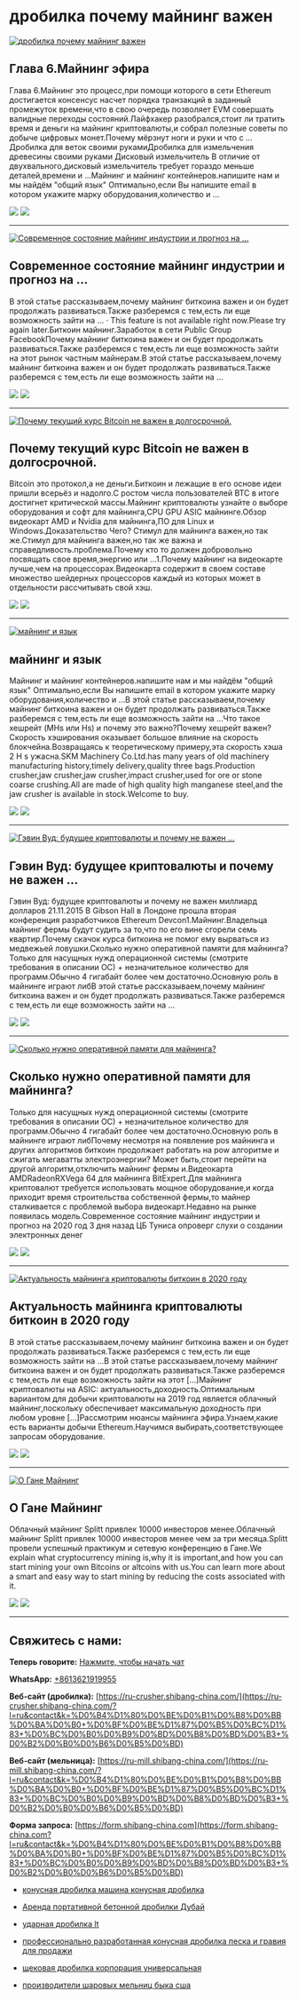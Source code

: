# дробилка почему майнинг важен

<a href="https://swt.shibang-china.com/?l=ru&img&k=%D0%B4%D1%80%D0%BE%D0%B1%D0%B8%D0%BB%D0%BA%D0%B0+%D0%BF%D0%BE%D1%87%D0%B5%D0%BC%D1%83+%D0%BC%D0%B0%D0%B9%D0%BD%D0%B8%D0%BD%D0%B3+%D0%B2%D0%B0%D0%B6%D0%B5%D0%BD" target="_blank">![дробилка почему майнинг важен](http://static.shibang-china.com/all-800x300/1110.jpg)</a>

## Глава 6.Майнинг эфира
Глава 6.Майнинг это процесс,при помощи которого в сети Ethereum достигается консенсус насчет порядка транзакций в заданный промежуток времени,что в свою очередь позволяет EVM совершать валидные переходы состояний.Лайфхакер разобрался,стоит ли тратить время и деньги на майнинг криптовалюты,и собрал полезные советы по добыче цифровых монет.Почему мёрзнут ноги и руки и что с …Дробилка для веток своими рукамиДробилка для измельчения древесины своими руками Дисковый измельчитель В отличие от двухвального,дисковый измельчитель требует гораздо меньше деталей,времени и …Майнинг и майнинг контейнеров.напишите нам и мы найдём &quot;общий язык&quot; Оптимально,если Вы напишите email в котором укажите марку оборудования,количество и …


<a href="https://whatsapp.shibangsoft.com/WhatsApp.php" target="_blank" title="WhatsApp">![](http://static.shibang-china.com/icon/whatsapp.png)</a> <a href="https://swt.shibang-china.com/?l=ru&icon&k=%D0%B4%D1%80%D0%BE%D0%B1%D0%B8%D0%BB%D0%BA%D0%B0+%D0%BF%D0%BE%D1%87%D0%B5%D0%BC%D1%83+%D0%BC%D0%B0%D0%B9%D0%BD%D0%B8%D0%BD%D0%B3+%D0%B2%D0%B0%D0%B6%D0%B5%D0%BD" target="_blank">![](http://static.shibang-china.com/icon/chat-ru.png)</a>

---

<a href="https://swt.shibang-china.com/?l=ru&img&k=%D0%B4%D1%80%D0%BE%D0%B1%D0%B8%D0%BB%D0%BA%D0%B0+%D0%BF%D0%BE%D1%87%D0%B5%D0%BC%D1%83+%D0%BC%D0%B0%D0%B9%D0%BD%D0%B8%D0%BD%D0%B3+%D0%B2%D0%B0%D0%B6%D0%B5%D0%BD" target="_blank">![Современное состояние майнинг индустрии и прогноз на …](http://static.shibang-china.com/all-800x300/387.jpg)</a>

## Современное состояние майнинг индустрии и прогноз на …
В этой статье рассказываем,почему майнинг биткоина важен и он будет продолжать развиваться.Также разберемся с тем,есть ли еще возможность зайти на …&nbsp;&#0183;&#32;This feature is not available right now.Please try again later.Биткоин майнинг.Заработок в сети Public Group FacebookПочему майнинг биткоина важен и он будет продолжать развиваться.Также разберемся с тем,есть ли еще возможность зайти на этот рынок частным майнерам.В этой статье рассказываем,почему майнинг биткоина важен и он будет продолжать развиваться.Также разберемся с тем,есть ли еще возможность зайти на …


<a href="https://whatsapp.shibangsoft.com/WhatsApp.php" target="_blank" title="WhatsApp">![](http://static.shibang-china.com/icon/whatsapp.png)</a> <a href="https://swt.shibang-china.com/?l=ru&icon&k=%D0%B4%D1%80%D0%BE%D0%B1%D0%B8%D0%BB%D0%BA%D0%B0+%D0%BF%D0%BE%D1%87%D0%B5%D0%BC%D1%83+%D0%BC%D0%B0%D0%B9%D0%BD%D0%B8%D0%BD%D0%B3+%D0%B2%D0%B0%D0%B6%D0%B5%D0%BD" target="_blank">![](http://static.shibang-china.com/icon/chat-ru.png)</a>

---

<a href="https://swt.shibang-china.com/?l=ru&img&k=%D0%B4%D1%80%D0%BE%D0%B1%D0%B8%D0%BB%D0%BA%D0%B0+%D0%BF%D0%BE%D1%87%D0%B5%D0%BC%D1%83+%D0%BC%D0%B0%D0%B9%D0%BD%D0%B8%D0%BD%D0%B3+%D0%B2%D0%B0%D0%B6%D0%B5%D0%BD" target="_blank">![Почему текущий курс Bitcoin не важен в долгосрочной.](http://static.shibang-china.com/all-800x300/545.jpg)</a>

## Почему текущий курс Bitcoin не важен в долгосрочной.
Bitcoin это протокол,а не деньги.Биткоин и лежащие в его основе идеи пришли всерьёз и надолго.С ростом числа пользователей BTC в итоге достигнет критической массы.Майнинг криптовалюты узнайте о выборе оборудования и софт для майнинга,CPU GPU ASIC майнинге.Обзор видеокарт AMD и Nvidia для майнинга,ПО для Linux и Windows.Доказательство Чего? Стимул для майнинга важен,но так же.Стимул для майнинга важен,но так же важна и справедливость.проблема.Почему кто то должен добровольно посвящать свое время,энергию или …1.Почему майнинг на видеокарте лучше,чем на процессорах.Видеокарта содержит в своем составе множество шейдерных процессоров каждый из которых может в отдельности рассчитывать свой хэш.


<a href="https://whatsapp.shibangsoft.com/WhatsApp.php" target="_blank" title="WhatsApp">![](http://static.shibang-china.com/icon/whatsapp.png)</a> <a href="https://swt.shibang-china.com/?l=ru&icon&k=%D0%B4%D1%80%D0%BE%D0%B1%D0%B8%D0%BB%D0%BA%D0%B0+%D0%BF%D0%BE%D1%87%D0%B5%D0%BC%D1%83+%D0%BC%D0%B0%D0%B9%D0%BD%D0%B8%D0%BD%D0%B3+%D0%B2%D0%B0%D0%B6%D0%B5%D0%BD" target="_blank">![](http://static.shibang-china.com/icon/chat-ru.png)</a>

---

<a href="https://swt.shibang-china.com/?l=ru&img&k=%D0%B4%D1%80%D0%BE%D0%B1%D0%B8%D0%BB%D0%BA%D0%B0+%D0%BF%D0%BE%D1%87%D0%B5%D0%BC%D1%83+%D0%BC%D0%B0%D0%B9%D0%BD%D0%B8%D0%BD%D0%B3+%D0%B2%D0%B0%D0%B6%D0%B5%D0%BD" target="_blank">![майнинг и язык](http://static.shibang-china.com/all-800x300/320.jpg)</a>

## майнинг и язык
Майнинг и майнинг контейнеров.напишите нам и мы найдём &quot;общий язык&quot; Оптимально,если Вы напишите email в котором укажите марку оборудования,количество и …В этой статье рассказываем,почему майнинг биткоина важен и он будет продолжать развиваться.Также разберемся с тем,есть ли еще возможность зайти на …Что такое хешрейт (MHs или Hs) и почему это важно?Почему хешрейт важен? Скорость хэширования оказывает большое влияние на скорость блокчейна.Возвращаясь к теоретическому примеру,эта скорость хэша 2 H s ужасна.SKM Machinery Co.Ltd.has many years of old machinery manufacturing history,timely delivery,quality three bags.Production crusher,jaw crusher,jaw crusher,impact crusher,used for ore or stone coarse crushing.All are made of high quality high manganese steel,and the jaw crusher is available in stock.Welcome to buy.


<a href="https://whatsapp.shibangsoft.com/WhatsApp.php" target="_blank" title="WhatsApp">![](http://static.shibang-china.com/icon/whatsapp.png)</a> <a href="https://swt.shibang-china.com/?l=ru&icon&k=%D0%B4%D1%80%D0%BE%D0%B1%D0%B8%D0%BB%D0%BA%D0%B0+%D0%BF%D0%BE%D1%87%D0%B5%D0%BC%D1%83+%D0%BC%D0%B0%D0%B9%D0%BD%D0%B8%D0%BD%D0%B3+%D0%B2%D0%B0%D0%B6%D0%B5%D0%BD" target="_blank">![](http://static.shibang-china.com/icon/chat-ru.png)</a>

---

<a href="https://swt.shibang-china.com/?l=ru&img&k=%D0%B4%D1%80%D0%BE%D0%B1%D0%B8%D0%BB%D0%BA%D0%B0+%D0%BF%D0%BE%D1%87%D0%B5%D0%BC%D1%83+%D0%BC%D0%B0%D0%B9%D0%BD%D0%B8%D0%BD%D0%B3+%D0%B2%D0%B0%D0%B6%D0%B5%D0%BD" target="_blank">![Гэвин Вуд: будущее криптовалюты и почему не важен …](http://static.shibang-china.com/all-800x300/893.jpg)</a>

## Гэвин Вуд: будущее криптовалюты и почему не важен …
Гэвин Вуд: будущее криптовалюты и почему не важен миллиард долларов 21.11.2015 В Gibson Hall в Лондоне прошла вторая конференция разработчиков Ethereum Devcon1.Майнинг.Владельца майнинг фермы будут судить за то,что по его вине сгорели семь квартир.Почему скачок курса биткоина не помог ему вырваться из медвежьей ловушки.Сколько нужно оперативной памяти для майнинга?Только для насущных нужд операционной системы (смотрите требования в описании ОС) + незначительное количество для программ.Обычно 4 гигабайт более чем достаточно.Основную роль в майнинге играют либВ этой статье рассказываем,почему майнинг биткоина важен и он будет продолжать развиваться.Также разберемся с тем,есть ли еще возможность зайти на …


<a href="https://whatsapp.shibangsoft.com/WhatsApp.php" target="_blank" title="WhatsApp">![](http://static.shibang-china.com/icon/whatsapp.png)</a> <a href="https://swt.shibang-china.com/?l=ru&icon&k=%D0%B4%D1%80%D0%BE%D0%B1%D0%B8%D0%BB%D0%BA%D0%B0+%D0%BF%D0%BE%D1%87%D0%B5%D0%BC%D1%83+%D0%BC%D0%B0%D0%B9%D0%BD%D0%B8%D0%BD%D0%B3+%D0%B2%D0%B0%D0%B6%D0%B5%D0%BD" target="_blank">![](http://static.shibang-china.com/icon/chat-ru.png)</a>

---

<a href="https://swt.shibang-china.com/?l=ru&img&k=%D0%B4%D1%80%D0%BE%D0%B1%D0%B8%D0%BB%D0%BA%D0%B0+%D0%BF%D0%BE%D1%87%D0%B5%D0%BC%D1%83+%D0%BC%D0%B0%D0%B9%D0%BD%D0%B8%D0%BD%D0%B3+%D0%B2%D0%B0%D0%B6%D0%B5%D0%BD" target="_blank">![Сколько нужно оперативной памяти для майнинга?](http://static.shibang-china.com/all-800x300/453.jpg)</a>

## Сколько нужно оперативной памяти для майнинга?
Только для насущных нужд операционной системы (смотрите требования в описании ОС) + незначительное количество для программ.Обычно 4 гигабайт более чем достаточно.Основную роль в майнинге играют либПочему несмотря на появление pos майнинга и других алгоритмов биткоин продолжает работать на pow алгоритме и сжигать мегаватты электроэнергии? Может быть,стоит перейти на другой алгоритм,отключить майнинг фермы и.Видеокарта AMDRadeonRXVega 64 для майнинга BitExpert.Для майнинга криптовалют требуется использовать мощное оборудование,и когда приходит время строительства собственной фермы,то майнер сталкивается с проблемой выбора видеокарт.Недавно на рынке появилась модель.Современное состояние майнинг индустрии и прогноз на 2020 год 3 дня назад ЦБ Туниса опроверг слухи о создании электронных денег


<a href="https://whatsapp.shibangsoft.com/WhatsApp.php" target="_blank" title="WhatsApp">![](http://static.shibang-china.com/icon/whatsapp.png)</a> <a href="https://swt.shibang-china.com/?l=ru&icon&k=%D0%B4%D1%80%D0%BE%D0%B1%D0%B8%D0%BB%D0%BA%D0%B0+%D0%BF%D0%BE%D1%87%D0%B5%D0%BC%D1%83+%D0%BC%D0%B0%D0%B9%D0%BD%D0%B8%D0%BD%D0%B3+%D0%B2%D0%B0%D0%B6%D0%B5%D0%BD" target="_blank">![](http://static.shibang-china.com/icon/chat-ru.png)</a>

---

<a href="https://swt.shibang-china.com/?l=ru&img&k=%D0%B4%D1%80%D0%BE%D0%B1%D0%B8%D0%BB%D0%BA%D0%B0+%D0%BF%D0%BE%D1%87%D0%B5%D0%BC%D1%83+%D0%BC%D0%B0%D0%B9%D0%BD%D0%B8%D0%BD%D0%B3+%D0%B2%D0%B0%D0%B6%D0%B5%D0%BD" target="_blank">![Актуальность майнинга криптовалюты биткоин в 2020 году](http://static.shibang-china.com/all-800x300/60.jpg)</a>

## Актуальность майнинга криптовалюты биткоин в 2020 году
В этой статье рассказываем,почему майнинг биткоина важен и он будет продолжать развиваться.Также разберемся с тем,есть ли еще возможность зайти на …В этой статье рассказываем,почему майнинг биткоина важен и он будет продолжать развиваться.Также разберемся с тем,есть ли еще возможность зайти на этот […]Майнинг криптовалюты на ASIC: актуальность,доходность.Оптимальным вариантом для добычи криптовалюты на 2019 год является облачный майнинг,поскольку обеспечивает максимальную доходность при любом уровне […]Рассмотрим нюансы майнинга эфира.Узнаем,какие есть варианты добычи Ethereum.Научимся выбирать,соответствующее запросам оборудование.


<a href="https://whatsapp.shibangsoft.com/WhatsApp.php" target="_blank" title="WhatsApp">![](http://static.shibang-china.com/icon/whatsapp.png)</a> <a href="https://swt.shibang-china.com/?l=ru&icon&k=%D0%B4%D1%80%D0%BE%D0%B1%D0%B8%D0%BB%D0%BA%D0%B0+%D0%BF%D0%BE%D1%87%D0%B5%D0%BC%D1%83+%D0%BC%D0%B0%D0%B9%D0%BD%D0%B8%D0%BD%D0%B3+%D0%B2%D0%B0%D0%B6%D0%B5%D0%BD" target="_blank">![](http://static.shibang-china.com/icon/chat-ru.png)</a>

---

<a href="https://swt.shibang-china.com/?l=ru&img&k=%D0%B4%D1%80%D0%BE%D0%B1%D0%B8%D0%BB%D0%BA%D0%B0+%D0%BF%D0%BE%D1%87%D0%B5%D0%BC%D1%83+%D0%BC%D0%B0%D0%B9%D0%BD%D0%B8%D0%BD%D0%B3+%D0%B2%D0%B0%D0%B6%D0%B5%D0%BD" target="_blank">![О Гане Майнинг](http://static.shibang-china.com/all-800x300/82.jpg)</a>

## О Гане Майнинг
Облачный майнинг Splitt привлек 10000 инвесторов менее.Облачный майнинг Splitt привлек 10000 инвесторов менее чем за три месяца.Splitt провели успешный практикум и сетевую конференцию в Гане.We explain what cryptocurrency mining is,why it is important,and how you can start mining your own Bitcoins or altcoins with us.You can learn more about a smart and easy way to start mining by reducing the costs associated with it.

<a href="https://whatsapp.shibangsoft.com/WhatsApp.php" target="_blank" title="WhatsApp">![](http://static.shibang-china.com/icon/whatsapp.png)</a> <a href="https://swt.shibang-china.com/?l=ru&icon&k=%D0%B4%D1%80%D0%BE%D0%B1%D0%B8%D0%BB%D0%BA%D0%B0+%D0%BF%D0%BE%D1%87%D0%B5%D0%BC%D1%83+%D0%BC%D0%B0%D0%B9%D0%BD%D0%B8%D0%BD%D0%B3+%D0%B2%D0%B0%D0%B6%D0%B5%D0%BD" target="_blank">![](http://static.shibang-china.com/icon/chat-ru.png)</a>

---
## Свяжитесь с нами:

**Теперь говорите:** [Нажмите, чтобы начать чат](https://swt.shibang-china.com?l=ru&contact&k=%D0%B4%D1%80%D0%BE%D0%B1%D0%B8%D0%BB%D0%BA%D0%B0+%D0%BF%D0%BE%D1%87%D0%B5%D0%BC%D1%83+%D0%BC%D0%B0%D0%B9%D0%BD%D0%B8%D0%BD%D0%B3+%D0%B2%D0%B0%D0%B6%D0%B5%D0%BD)

**WhatsApp:**  [+8613621919955](https://whatsapp.shibangsoft.com/WhatsApp.php)

**Веб-сайт (дробилка):** [https://ru-crusher.shibang-china.com/](https://ru-crusher.shibang-china.com/?l=ru&contact&k=%D0%B4%D1%80%D0%BE%D0%B1%D0%B8%D0%BB%D0%BA%D0%B0+%D0%BF%D0%BE%D1%87%D0%B5%D0%BC%D1%83+%D0%BC%D0%B0%D0%B9%D0%BD%D0%B8%D0%BD%D0%B3+%D0%B2%D0%B0%D0%B6%D0%B5%D0%BD)

**Веб-сайт (мельница):** [https://ru-mill.shibang-china.com/](https://ru-mill.shibang-china.com/?l=ru&contact&k=%D0%B4%D1%80%D0%BE%D0%B1%D0%B8%D0%BB%D0%BA%D0%B0+%D0%BF%D0%BE%D1%87%D0%B5%D0%BC%D1%83+%D0%BC%D0%B0%D0%B9%D0%BD%D0%B8%D0%BD%D0%B3+%D0%B2%D0%B0%D0%B6%D0%B5%D0%BD)

**Форма запроса:** [https://form.shibang-china.com](https://form.shibang-china.com?l=ru&contact&k=%D0%B4%D1%80%D0%BE%D0%B1%D0%B8%D0%BB%D0%BA%D0%B0+%D0%BF%D0%BE%D1%87%D0%B5%D0%BC%D1%83+%D0%BC%D0%B0%D0%B9%D0%BD%D0%B8%D0%BD%D0%B3+%D0%B2%D0%B0%D0%B6%D0%B5%D0%BD)

* [конусная дробилка машина конусная дробилка](../133/%D0%BA%D0%BE%D0%BD%D1%83%D1%81%D0%BD%D0%B0%D1%8F%20%D0%B4%D1%80%D0%BE%D0%B1%D0%B8%D0%BB%D0%BA%D0%B0%20%D0%BC%D0%B0%D1%88%D0%B8%D0%BD%D0%B0%20%D0%BA%D0%BE%D0%BD%D1%83%D1%81%D0%BD%D0%B0%D1%8F%20%D0%B4%D1%80%D0%BE%D0%B1%D0%B8%D0%BB%D0%BA%D0%B0.md)

* [Аренда портативной бетонной дробилки Дубай](../134/%D0%90%D1%80%D0%B5%D0%BD%D0%B4%D0%B0%20%D0%BF%D0%BE%D1%80%D1%82%D0%B0%D1%82%D0%B8%D0%B2%D0%BD%D0%BE%D0%B9%20%D0%B1%D0%B5%D1%82%D0%BE%D0%BD%D0%BD%D0%BE%D0%B9%20%D0%B4%D1%80%D0%BE%D0%B1%D0%B8%D0%BB%D0%BA%D0%B8%20%D0%94%D1%83%D0%B1%D0%B0%D0%B9.md)

* [ударная дробилка lt](../135/%D1%83%D0%B4%D0%B0%D1%80%D0%BD%D0%B0%D1%8F%20%D0%B4%D1%80%D0%BE%D0%B1%D0%B8%D0%BB%D0%BA%D0%B0%20lt.md)

* [профессионально разработанная конусная дробилка песка и гравия для продажи](../135/%D0%BF%D1%80%D0%BE%D1%84%D0%B5%D1%81%D1%81%D0%B8%D0%BE%D0%BD%D0%B0%D0%BB%D1%8C%D0%BD%D0%BE%20%D1%80%D0%B0%D0%B7%D1%80%D0%B0%D0%B1%D0%BE%D1%82%D0%B0%D0%BD%D0%BD%D0%B0%D1%8F%20%D0%BA%D0%BE%D0%BD%D1%83%D1%81%D0%BD%D0%B0%D1%8F%20%D0%B4%D1%80%D0%BE%D0%B1%D0%B8%D0%BB%D0%BA%D0%B0%20%D0%BF%D0%B5%D1%81%D0%BA%D0%B0%20%D0%B8%20%D0%B3%D1%80%D0%B0%D0%B2%D0%B8%D1%8F%20%D0%B4%D0%BB%D1%8F%20%D0%BF%D1%80%D0%BE%D0%B4%D0%B0%D0%B6%D0%B8.md)

* [щековая дробилка корпорация универсальная](../133/%D1%89%D0%B5%D0%BA%D0%BE%D0%B2%D0%B0%D1%8F%20%D0%B4%D1%80%D0%BE%D0%B1%D0%B8%D0%BB%D0%BA%D0%B0%20%D0%BA%D0%BE%D1%80%D0%BF%D0%BE%D1%80%D0%B0%D1%86%D0%B8%D1%8F%20%D1%83%D0%BD%D0%B8%D0%B2%D0%B5%D1%80%D1%81%D0%B0%D0%BB%D1%8C%D0%BD%D0%B0%D1%8F.md)

* [производители шаровых мельниц быка сша](../133/%D0%BF%D1%80%D0%BE%D0%B8%D0%B7%D0%B2%D0%BE%D0%B4%D0%B8%D1%82%D0%B5%D0%BB%D0%B8%20%D1%88%D0%B0%D1%80%D0%BE%D0%B2%D1%8B%D1%85%20%D0%BC%D0%B5%D0%BB%D1%8C%D0%BD%D0%B8%D1%86%20%D0%B1%D1%8B%D0%BA%D0%B0%20%D1%81%D1%88%D0%B0.md)